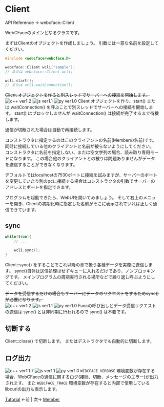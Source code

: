 # Client

API Reference → webcface::Client

WebCFaceのメインとなるクラスです。

まずはClientのオブジェクトを作成しましょう。
引数には一意な名前を設定してください。

```cpp
#include <webcface/webcface.h>

webcface::Client wcli("sample");
// または webcface::Client wcli;

wcli.start();
// または wcli.waitConnection();
```

~~Client オブジェクトを作ると別スレッドでサーバーへの接続を開始します。~~  
![c++ ver1.2](https://img.shields.io/badge/1.2~-00599c?logo=C%2B%2B)
![js ver1.1](https://img.shields.io/badge/1.1~-f7df1e?logo=JavaScript&logoColor=black)
![py ver1.0](https://img.shields.io/badge/1.0~-3776ab?logo=python&logoColor=white)
Client オブジェクトを作り、start() または waitConnection() を呼ぶことで別スレッドでサーバーへの接続を開始します。
start() はブロックしませんが waitConnection() は接続が完了するまで待機します。

通信が切断された場合は自動で再接続します。

コンストラクタに指定するのはこのクライアントの名前(Memberの名前)です。
同時に接続している他のクライアントと名前が被らないようにしてください。  
コンストラクタに名前を指定しない、または空文字列の場合、読み取り専用モードになります。
この場合他のクライアントとの被りは問題ありませんがデータを送信することができなくなります。

デフォルトではlocalhostの7530ポートに接続を試みますが、サーバーのポートを変更していたり別のpcに接続する場合はコンストラクタの引数でサーバーのアドレスとポートを指定できます。

プログラムを起動できたら、WebUIを開いてみましょう。
そして右上のメニューを開き、Clientの初期化時に指定した名前がそこに表示されていれば正しく通信できています。

## sync

```cpp
while(true){
    // ...

    wcli.sync();
}
```

Client::sync() をすることでこれ以降の章で扱う各種データを実際に送信します。
sync()自体は送信処理はせずキューに入れるだけであり、ノンブロッキングです。
メインプログラムの周期実行される場所などで繰り返し呼ぶようにしてください。

~~データを受信するだけの場合もサーバーにデータのリクエストをするためsync()が必要になります。~~  
![c++ ver1.2](https://img.shields.io/badge/1.2~-00599c?logo=C%2B%2B)
![js ver1.1](https://img.shields.io/badge/1.1~-f7df1e?logo=JavaScript&logoColor=black)
![py ver1.0](https://img.shields.io/badge/1.0~-3776ab?logo=python&logoColor=white)
Funcの呼び出しとデータ受信リクエストの送信は sync() とは非同期に行われるので sync() は不要です。

## 切断する

Client::close() で切断します。
またはデストラクタでも自動的に切断します。

## ログ出力

![c++ ver1.1.7](https://img.shields.io/badge/1.1.7~-00599c?logo=C%2B%2B)
![js ver1.1](https://img.shields.io/badge/1.1~-f7df1e?logo=JavaScript&logoColor=black)
![py ver1.0](https://img.shields.io/badge/1.0~-3776ab?logo=python&logoColor=white)
`WEBCFACE_VERBOSE` 環境変数が存在する場合、WebCFaceの通信に関するログ(接続、切断、メッセージのエラー)が出力されます。
また `WEBCFACE_TRACE` 環境変数が存在すると内部で使用しているlibcurlの出力も表示します。

[Tutorial](./00_tutorial.md) ←前 | 次→ [Member](./02_member.md)
